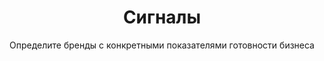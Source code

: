 ---
layout: discover
title: Сигналы
subtitle: Определите бренды с конкретными показателями готовности бизнеса
permalink: /ru/discover/signals/
discovery_path: signals
lang: ru
---
